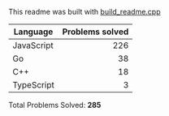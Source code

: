 This readme was built with [build_readme.cpp](build_readme.cpp)

| Language | Problems solved |
| --- | ---: |
| JavaScript | 226 |
| Go | 38 |
| C++ | 18 |
| TypeScript | 3 |


Total Problems Solved: **285**
